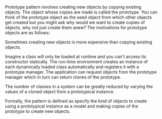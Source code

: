 Prototype pattern involves creating new objects by copying existing objects. The object whose copies are made is called the prototype. You can think of the prototype object as the seed object from which other objects get created but you might ask why would we want to create copies of objects, why not just create them anew? The motivations for prototype objects are as follows:

Sometimes creating new objects is more expensive than copying existing objects.

Imagine a class will only be loaded at runtime and you can't access its constructor statically. The run-time environment creates an instance of each dynamically loaded class automatically and registers it with a prototype manager. The application can request objects from the prototype manager which in turn can return clones of the prototype.

The number of classes in a system can be greatly reduced by varying the values of a cloned object from a prototypical instance.

Formally, the pattern is defined as specify the kind of objects to create using a prototypical instance as a model and making copies of the prototype to create new objects.

